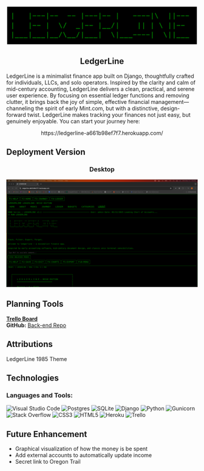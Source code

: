 <p align="center">
  <img src="main_app/static/images/LedgerLine-Logo.png" alt="Logo" width="500">
</p>
<h2 align="center">LedgerLine</h2>

<p>LedgerLine is a minimalist finance app built on Django, 
thoughtfully crafted for individuals, LLCs, and solo operators. 
Inspired by the clarity and calm of mid-century accounting, LedgerLine 
delivers a clean, practical, and serene user experience. By focusing on 
essential ledger functions and removing clutter, it brings back the joy 
of simple, effective financial management—channeling the spirit of early 
Mint.com, but with a distinctive, design-forward twist. LedgerLine makes 
tracking your finances not just easy, but genuinely enjoyable. You can start your journey here:<p>

<p align="center">
https://ledgerline-a661b98ef7f7.herokuapp.com/
</p>

## Deployment Version
<h3 align="center">Desktop</h3>
<div align="center">
    <img src="./main_app/static/images/LedgerLine-Webpage.png" alt="Image of the desktop" />
</div>

## Planning Tools
**[Trello Board](https://trello.com/b/msnFZSPq/finance-tracker)**  
**GitHub:** [Back-end Repo](https://github.com/brady-newhard/LedgerLine)  

## Attributions
LedgerLine 1985 Theme

## Technologies
<h3 align="left">Languages and Tools:</h3>

![Visual Studio Code](https://img.shields.io/badge/Visual%20Studio%20Code-0078d7.svg?style=for-the-badge&logo=visual-studio-code&logoColor=white)
![Postgres](https://img.shields.io/badge/postgres-%23316192.svg?style=for-the-badge&logo=postgresql&logoColor=white)
![SQLite](https://img.shields.io/badge/sqlite-%2307405e.svg?style=for-the-badge&logo=sqlite&logoColor=white)
![Django](https://img.shields.io/badge/django-%23092E20.svg?style=for-the-badge&logo=django&logoColor=white)
![Python](https://img.shields.io/badge/python-3670A0?style=for-the-badge&logo=python&logoColor=ffdd54)
![Gunicorn](https://img.shields.io/badge/gunicorn-%298729.svg?style=for-the-badge&logo=gunicorn&logoColor=white)
![Stack Overflow](https://img.shields.io/badge/-Stackoverflow-FE7A16?style=for-the-badge&logo=stack-overflow&logoColor=white)
![CSS3](https://img.shields.io/badge/css3-%231572B6.svg?style=for-the-badge&logo=css3&logoColor=white)
![HTML5](https://img.shields.io/badge/html5-%23E34F26.svg?style=for-the-badge&logo=html5&logoColor=white)
![Heroku](https://img.shields.io/badge/heroku-%23430098.svg?style=for-the-badge&logo=heroku&logoColor=white)
![Trello](https://img.shields.io/badge/Trello-%23026AA7.svg?style=for-the-badge&logo=Trello&logoColor=white)


## Future Enhancement
- Graphical visualization of how the money is be spent
- Add external accounts to automatically update income
- Secret link to Oregon Trail
